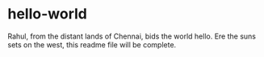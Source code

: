 # hello-world
Rahul, from the distant lands of Chennai, bids the world hello. 
Ere the suns sets on the west, this readme file will be complete.
